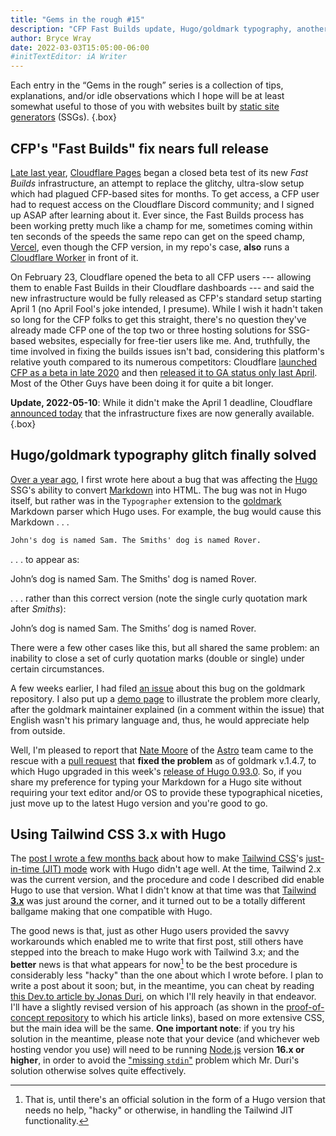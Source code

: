 ```yaml
---
title: "Gems in the rough #15"
description: "CFP Fast Builds update, Hugo/goldmark typography, another Tailwind-on-Hugo solution."
author: Bryce Wray
date: 2022-03-03T15:05:00-06:00
#initTextEditor: iA Writer
---
```


Each entry in the “Gems in the rough” series is a collection of tips, explanations, and/or idle observations which I hope will be at least somewhat useful to those of you with websites built by [static site generators](https://jamstack.org/generators) (SSGs).
{.box}

## CFP's "Fast Builds" fix nears full release

[Late last year](/posts/2021/12/gems-in-rough-12/#beta-testing-cfps-fast-builds), [Cloudflare Pages](https://pages.cloudflare.com) began a closed beta test of its new *Fast Builds*  infrastructure, an attempt to replace the glitchy, ultra-slow setup which had plagued CFP-based sites for months. To get access, a CFP user had to request access on the Cloudflare Discord community; and I signed up ASAP after learning about it. Ever since, the Fast Builds process has been working pretty much like a champ for me, sometimes coming within ten seconds of the speeds the same repo can get on the speed champ, [Vercel](https://vercel.com), even though the CFP version, in my repo's case, **also** runs a [Cloudflare Worker](https://workers.cloudflare.com) in front of it.

On February 23, Cloudflare opened the beta to all CFP users --- allowing them to enable Fast Builds in their Cloudflare dashboards --- and said the new infrastructure would be fully released as CFP's standard setup starting April 1 (no April Fool's joke intended, I presume). While I wish it hadn't taken so long for the CFP folks to get this straight, there's no question they've already made CFP one of the top two or three hosting solutions for SSG-based websites, especially for free-tier users like me. And, truthfully, the time involved in fixing the builds issues isn't bad, considering this platform's relative youth compared to its numerous competitors: Cloudflare [launched CFP as a beta in late 2020](https://blog.cloudflare.com/cloudflare-pages/) and then [released it to GA status only last April](https://blog.cloudflare.com/cloudflare-pages-ga/). Most of the Other Guys have been doing it for quite a bit longer.

**Update, 2022-05-10**: While it didn't make the April 1 deadline, Cloudflare [announced today](https://blog.cloudflare.com/cloudflare-pages-build-improvements/) that the infrastructure fixes are now generally available.
{.box}
## Hugo/goldmark typography glitch finally solved

[Over a year ago](/posts/2021/01/gems-in-rough-02/#possessed), I first wrote here about a bug that was affecting the [Hugo](https://gohugo.io/) SSG's ability to convert [Markdown](https://daringfireball.net/projects/markdown) into HTML. The bug was not in Hugo itself, but rather was in the `Typographer` extension to the [goldmark](https://github.com/yuin/goldmark) Markdown parser which Hugo uses. For example, the bug would cause this Markdown&nbsp;.&nbsp;.&nbsp;.

```md
John's dog is named Sam. The Smiths' dog is named Rover.
```

.&nbsp;.&nbsp;. to appear as:

<p class="punctuationExample">John&rsquo;s dog is named Sam. The Smiths&apos; dog is named Rover.</p>

.&nbsp;.&nbsp;. rather than this correct version (note the single curly quotation mark after *Smiths*):

<p class="punctuationExample">John&rsquo;s dog is named Sam. The Smiths&rsquo; dog is named Rover.</p>

There were a few other cases like this, but all shared the same problem: an inability to close a set of curly quotation marks (double or single) under certain circumstances.

A few weeks earlier, I had filed [an issue](https://github.com/yuin/goldmark/issues/180) about this bug on the goldmark repository. I also put up a [demo page](https://gm-typographer.vercel.app/) to illustrate the problem more clearly, after the goldmark maintainer explained (in a comment within the issue) that English wasn't his primary language and, thus, he would appreciate help from outside.

Well, I'm pleased to report that [Nate Moore](https://twitter.com/n_moore) of the [Astro](https://astro.build/) team came to the rescue with a [pull request](https://github.com/yuin/goldmark/pull/280) that **fixed the problem** as of goldmark v.1.4.7, to which Hugo upgraded in this week's [release of Hugo 0.93.0](https://github.com/gohugoio/hugo/releases/tag/v0.93.0). So, if you share my preference for typing your Markdown for a Hugo site without requiring your text editor and/or OS to provide these typographical niceties, just move up to the latest Hugo version and you're good to go.

## Using Tailwind CSS 3.x with Hugo

The [post I wrote a few months back](/posts/2021/11/making-tailwind-jit-work-hugo/) about how to make [Tailwind CSS](https://tailwindcss.com/)'s [just-in-time (JIT) mode](https://v2.tailwindcss.com/docs/just-in-time-mode) work with Hugo didn't age well. At the time, Tailwind 2.x was the current version, and the procedure and code I described did enable Hugo to use that version. What I didn't know at that time was that [Tailwind **3.x**](https://tailwindcss.com/blog/tailwindcss-v3) was just around the corner, and it turned out to be a totally different ballgame making that one compatible with Hugo.

The good news is that, just as other Hugo users provided the savvy workarounds which enabled me to write that first post, still others have stepped into the breach to make Hugo work with Tailwind 3.x; and the **better** news is that what appears for now[^HugoTW] to be the best procedure is considerably less "hacky" than the one about which I wrote before. I plan to write a post about it soon; but, in the meantime, you can cheat by reading [this Dev.to article by Jonas Duri](https://dev.to/jonas_duri/how-to-use-tailwindcss-30-without-external-npm-scripts-just-hugo-pipes-2lg9), on which I'll rely heavily in that endeavor. I'll have a slightly revised version of his approach (as shown in the [proof-of-concept repository](https://github.com/Gioni06/hugo-pipes-tailwind-3/) to which his article links), based on more extensive CSS, but the main idea will be the same. **One important note**: if you try his solution in the meantime, please note that your device (and whichever web hosting vendor you use) will need to be running [Node.js](https://nodejs.org) version **16.x or higher**, in order to avoid the ["missing `stdin`"](https://github.com/Gioni06/hugo-pipes-tailwind-3/issues/1) problem which Mr. Duri's solution otherwise solves quite effectively.

[^HugoTW]: That is, until there's an official solution in the form of a Hugo version that needs no help, "hacky" or otherwise, in handling the Tailwind JIT functionality.
